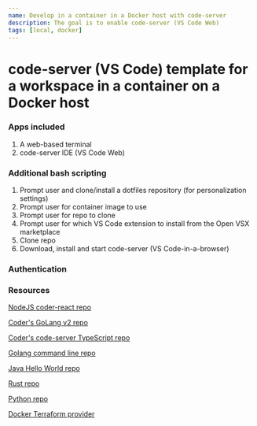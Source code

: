 ```yaml
---
name: Develop in a container in a Docker host with code-server
description: The goal is to enable code-server (VS Code Web) 
tags: [local, docker]
---
```


# code-server (VS Code) template for a workspace in a container on a Docker host

### Apps included
1. A web-based terminal
1. code-server IDE (VS Code Web)

### Additional bash scripting
1. Prompt user and clone/install a dotfiles repository (for personalization settings)
2. Prompt user for container image to use
3. Prompt user for repo to clone
4. Prompt user for which VS Code extension to install from the Open VSX marketplace
5. Clone repo
6. Download, install and start code-server (VS Code-in-a-browser)

### Authentication


### Resources
[NodeJS coder-react repo](https://github.com/mark-theshark/coder-react)

[Coder's GoLang v2 repo](https://github.com/coder/coder)

[Coder's code-server TypeScript repo](https://github.com/coder/code-server)

[Golang command line repo](https://github.com/sharkymark/commissions)

[Java Hello World repo](https://github.com/sharkymark/java_helloworld)

[Rust repo](https://github.com/sharkymark/rust-hw)

[Python repo](https://github.com/sharkymark/python_commissions)

[Docker Terraform provider](https://registry.terraform.io/providers/kreuzwerker/docker/latest/docs)
